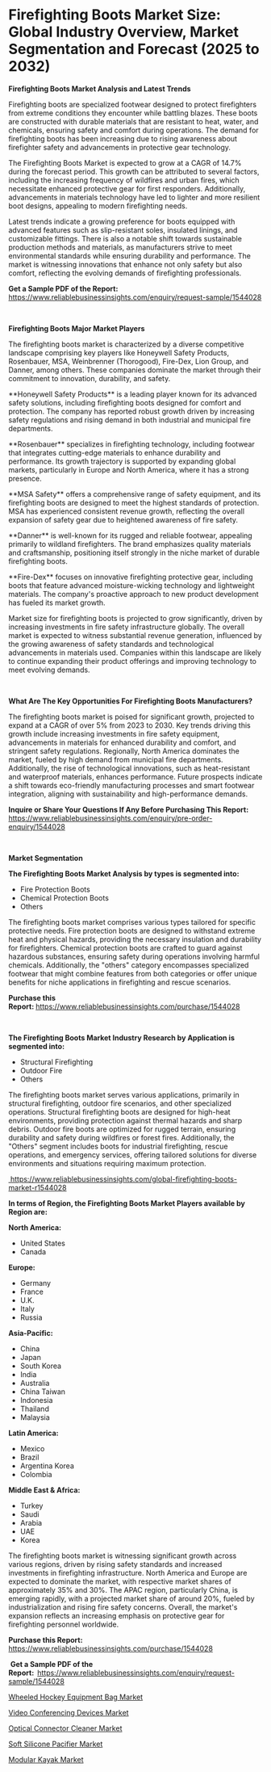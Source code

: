 <p><h1>Firefighting Boots Market Size: Global Industry Overview, Market Segmentation and Forecast (2025 to 2032)</h1></p><p><strong>Firefighting Boots Market Analysis and Latest Trends</strong></p>
<p><p>Firefighting boots are specialized footwear designed to protect firefighters from extreme conditions they encounter while battling blazes. These boots are constructed with durable materials that are resistant to heat, water, and chemicals, ensuring safety and comfort during operations. The demand for firefighting boots has been increasing due to rising awareness about firefighter safety and advancements in protective gear technology.</p><p>The Firefighting Boots Market is expected to grow at a CAGR of 14.7% during the forecast period. This growth can be attributed to several factors, including the increasing frequency of wildfires and urban fires, which necessitate enhanced protective gear for first responders. Additionally, advancements in materials technology have led to lighter and more resilient boot designs, appealing to modern firefighting needs.</p><p>Latest trends indicate a growing preference for boots equipped with advanced features such as slip-resistant soles, insulated linings, and customizable fittings. There is also a notable shift towards sustainable production methods and materials, as manufacturers strive to meet environmental standards while ensuring durability and performance. The market is witnessing innovations that enhance not only safety but also comfort, reflecting the evolving demands of firefighting professionals.</p></p>
<p><strong>Get a Sample PDF of the Report:&nbsp;</strong> <a href="https://www.reliablebusinessinsights.com/enquiry/request-sample/1544028?utm_campaign=63&utm_medium=2&utm_source=Github&utm_content=ia&utm_term=06022025&utm_id=firefighting-boots">https://www.reliablebusinessinsights.com/enquiry/request-sample/1544028</a></p>
<p>&nbsp;</p>
<p><strong>Firefighting Boots Major Market Players</strong></p>
<p><p>The firefighting boots market is characterized by a diverse competitive landscape comprising key players like Honeywell Safety Products, Rosenbauer, MSA, Weinbrenner (Thorogood), Fire-Dex, Lion Group, and Danner, among others. These companies dominate the market through their commitment to innovation, durability, and safety.</p><p>**Honeywell Safety Products** is a leading player known for its advanced safety solutions, including firefighting boots designed for comfort and protection. The company has reported robust growth driven by increasing safety regulations and rising demand in both industrial and municipal fire departments. </p><p>**Rosenbauer** specializes in firefighting technology, including footwear that integrates cutting-edge materials to enhance durability and performance. Its growth trajectory is supported by expanding global markets, particularly in Europe and North America, where it has a strong presence.</p><p>**MSA Safety** offers a comprehensive range of safety equipment, and its firefighting boots are designed to meet the highest standards of protection. MSA has experienced consistent revenue growth, reflecting the overall expansion of safety gear due to heightened awareness of fire safety.</p><p>**Danner** is well-known for its rugged and reliable footwear, appealing primarily to wildland firefighters. The brand emphasizes quality materials and craftsmanship, positioning itself strongly in the niche market of durable firefighting boots.</p><p>**Fire-Dex** focuses on innovative firefighting protective gear, including boots that feature advanced moisture-wicking technology and lightweight materials. The company's proactive approach to new product development has fueled its market growth.</p><p>Market size for firefighting boots is projected to grow significantly, driven by increasing investments in fire safety infrastructure globally. The overall market is expected to witness substantial revenue generation, influenced by the growing awareness of safety standards and technological advancements in materials used. Companies within this landscape are likely to continue expanding their product offerings and improving technology to meet evolving demands.</p></p>
<p>&nbsp;</p>
<p><strong>What Are The Key Opportunities For Firefighting Boots Manufacturers?</strong></p>
<p><p>The firefighting boots market is poised for significant growth, projected to expand at a CAGR of over 5% from 2023 to 2030. Key trends driving this growth include increasing investments in fire safety equipment, advancements in materials for enhanced durability and comfort, and stringent safety regulations. Regionally, North America dominates the market, fueled by high demand from municipal fire departments. Additionally, the rise of technological innovations, such as heat-resistant and waterproof materials, enhances performance. Future prospects indicate a shift towards eco-friendly manufacturing processes and smart footwear integration, aligning with sustainability and high-performance demands.</p></p>
<p><strong>Inquire or Share Your Questions If Any Before Purchasing This Report:</strong> <a href="https://www.reliablebusinessinsights.com/enquiry/pre-order-enquiry/1544028?utm_campaign=63&utm_medium=2&utm_source=Github&utm_content=ia&utm_term=06022025&utm_id=firefighting-boots">https://www.reliablebusinessinsights.com/enquiry/pre-order-enquiry/1544028</a></p>
<p>&nbsp;</p>
<p><strong>Market Segmentation</strong></p>
<p><strong>The Firefighting Boots Market Analysis by types is segmented into:</strong></p>
<p><ul><li>Fire Protection Boots</li><li>Chemical Protection Boots</li><li>Others</li></ul></p>
<p><p>The firefighting boots market comprises various types tailored for specific protective needs. Fire protection boots are designed to withstand extreme heat and physical hazards, providing the necessary insulation and durability for firefighters. Chemical protection boots are crafted to guard against hazardous substances, ensuring safety during operations involving harmful chemicals. Additionally, the "others" category encompasses specialized footwear that might combine features from both categories or offer unique benefits for niche applications in firefighting and rescue scenarios.</p></p>
<p><strong>Purchase this Report:&nbsp;</strong><a href="https://www.reliablebusinessinsights.com/purchase/1544028?utm_campaign=63&utm_medium=2&utm_source=Github&utm_content=ia&utm_term=06022025&utm_id=firefighting-boots">https://www.reliablebusinessinsights.com/purchase/1544028</a></p>
<p>&nbsp;</p>
<p><strong>The Firefighting Boots Market Industry Research by Application is segmented into:</strong></p>
<p><ul><li>Structural Firefighting</li><li>Outdoor Fire</li><li>Others</li></ul></p>
<p><p>The firefighting boots market serves various applications, primarily in structural firefighting, outdoor fire scenarios, and other specialized operations. Structural firefighting boots are designed for high-heat environments, providing protection against thermal hazards and sharp debris. Outdoor fire boots are optimized for rugged terrain, ensuring durability and safety during wildfires or forest fires. Additionally, the "Others" segment includes boots for industrial firefighting, rescue operations, and emergency services, offering tailored solutions for diverse environments and situations requiring maximum protection.</p></p>
<p><a href="https://www.reliablebusinessinsights.com/global-firefighting-boots-market-r1544028?utm_campaign=63&utm_medium=2&utm_source=Github&utm_content=ia&utm_term=06022025&utm_id=firefighting-boots">&nbsp;https://www.reliablebusinessinsights.com/global-firefighting-boots-market-r1544028</a></p>
<p><strong>In terms of Region, the Firefighting Boots Market Players available by Region are:</strong></p>
<p>
    <p> <strong> North America: </strong>
        <ul>
            <li>United States</li>
            <li>Canada</li>
        </ul>
        </p> 
    <p> <strong> Europe: </strong>
        <ul>
            <li>Germany</li>
            <li>France</li>
            <li>U.K.</li>
            <li>Italy</li>
            <li>Russia</li>
        </ul>
        </p> 
    <p> <strong> Asia-Pacific: </strong>
        <ul>
            <li>China</li>
            <li>Japan</li>
            <li>South Korea</li>
            <li>India</li>
            <li>Australia</li>
            <li>China Taiwan</li>
            <li>Indonesia</li>
            <li>Thailand</li>
            <li>Malaysia</li>
        </ul>
        </p> 
    <p> <strong> Latin America: </strong>
        <ul>
            <li>Mexico</li>
            <li>Brazil</li>
            <li>Argentina Korea</li>
            <li>Colombia</li>
        </ul>
        </p> 
    <p> <strong> Middle East & Africa: </strong>
        <ul>
            <li>Turkey</li>
            <li>Saudi</li>
            <li>Arabia</li>
            <li>UAE</li>
            <li>Korea</li>
        </ul>
    </p>
    </p>
<p><p>The firefighting boots market is witnessing significant growth across various regions, driven by rising safety standards and increased investments in firefighting infrastructure. North America and Europe are expected to dominate the market, with respective market shares of approximately 35% and 30%. The APAC region, particularly China, is emerging rapidly, with a projected market share of around 20%, fueled by industrialization and rising fire safety concerns. Overall, the market's expansion reflects an increasing emphasis on protective gear for firefighting personnel worldwide.</p></p>
<p><strong>Purchase this Report: </strong><a href="https://www.reliablebusinessinsights.com/purchase/1544028?utm_campaign=63&utm_medium=2&utm_source=Github&utm_content=ia&utm_term=06022025&utm_id=firefighting-boots">https://www.reliablebusinessinsights.com/purchase/1544028</a></p>
<p>&nbsp;<strong>Get a Sample PDF of the Report:&nbsp;&nbsp;</strong><a href="https://www.reliablebusinessinsights.com/enquiry/request-sample/1544028?utm_campaign=63&utm_medium=2&utm_source=Github&utm_content=ia&utm_term=06022025&utm_id=firefighting-boots">https://www.reliablebusinessinsights.com/enquiry/request-sample/1544028</a></p>
<p><strong></strong></p>
<p><p><a href="https://github.com/anuellaruska/Market-Research-Report-List-1/blob/main/wheeled-hockey-equipment-bag-market.md?utm_campaign=63&utm_medium=2&utm_source=Github&utm_content=ia&utm_term=06022025&utm_id=firefighting-boots">Wheeled Hockey Equipment Bag Market</a></p><p><a href="https://github.com/ajayanhaizan/Market-Research-Report-List-1/blob/main/video-conferencing-devices-market.md?utm_campaign=63&utm_medium=2&utm_source=Github&utm_content=ia&utm_term=06022025&utm_id=firefighting-boots">Video Conferencing Devices Market</a></p><p><a href="https://github.com/boyermaragaret8392/Market-Research-Report-List-1/blob/main/optical-connector-cleaner-market.md?utm_campaign=63&utm_medium=2&utm_source=Github&utm_content=ia&utm_term=06022025&utm_id=firefighting-boots">Optical Connector Cleaner Market</a></p><p><a href="https://github.com/dailyspunj47/Market-Research-Report-List-1/blob/main/soft-silicone-pacifier-market.md?utm_campaign=63&utm_medium=2&utm_source=Github&utm_content=ia&utm_term=06022025&utm_id=firefighting-boots">Soft Silicone Pacifier Market</a></p><p><a href="https://github.com/berbelsagwan/Market-Research-Report-List-1/blob/main/modular-kayak-market.md?utm_campaign=63&utm_medium=2&utm_source=Github&utm_content=ia&utm_term=06022025&utm_id=firefighting-boots">Modular Kayak Market</a></p></p>